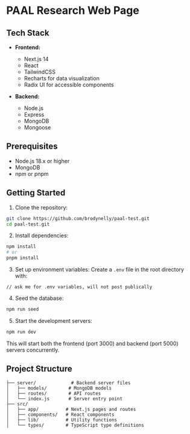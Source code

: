 # PAAL Research Web Page

## Tech Stack

- **Frontend:**
  - Next.js 14
  - React
  - TailwindCSS
  - Recharts for data visualization
  - Radix UI for accessible components

- **Backend:**
  - Node.js
  - Express
  - MongoDB
  - Mongoose

## Prerequisites

- Node.js 18.x or higher
- MongoDB
- npm or pnpm

## Getting Started

1. Clone the repository:
```bash
git clone https://github.com/brodynelly/paal-test.git
cd paal-test.git
```

2. Install dependencies:
```bash
npm install
# or
pnpm install
```

3. Set up environment variables:
Create a `.env` file in the root directory with:
```env
// ask me for .env variables, will not post publically 
```

4. Seed the database:
```bash
npm run seed
```

5. Start the development servers:
```bash
npm run dev
```

This will start both the frontend (port 3000) and backend (port 5000) servers concurrently.

## Project Structure

```
├── server/             # Backend server files
│   ├── models/        # MongoDB models
│   ├── routes/        # API routes
│   └── index.js       # Server entry point
├── src/
│   ├── app/          # Next.js pages and routes
│   ├── components/   # React components
│   ├── lib/          # Utility functions
│   └── types/        # TypeScript type definitions
```

